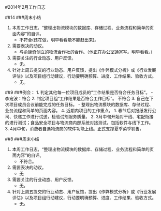 #2014年2月工作日志

##14
###周末小结
1. 本周工作日志，“整理出物流模块的数据库、存储过程、业务流程和简单的页面内容”的自评。
	- 不符合(还在做，明早看看能不能赶出来)。
2. 需要表决的动议。
	- 与俞康奇创立的物流合作社的合作。（他正在办公室通宵写。明早看看。）
3. 需要关注的行业动态、用户反馈。
	- 无。 
4. 针对上周五提交的行业动态、用户反馈，提出《作弊模式分析》或《行业发展评估》以及项目组行动建议，行动要明确预算、进度、工作结果、验收方式。
	- 无。

##9
###例会：
	1. 判定其他每一位项目成员的“工作结果是否符合任务目标”。
		- 李宠波：符合
	2. 判定项目组“工作结果是否符合工作目标”。
		不符合 
	3. 自己在下次项目成员会议前能完成的任务目标。
		- 整理出物流模块的数据库、存储过程、业务流程和简单的页面内容。
	4. 近期内项目的工作重点。
		1. 春节后对报纸发行公司、快递工作进行试送，检验试剂服务质量。
		2. 3月中旬开始对干线、宅配衔接的进行测试；食品安全项目与物流商内部系统对接测试。包括软件与线下工作。
		3. 4月中旬，消费者自选物流商的软件功能上线。正式支撑夏季菜季销售。

##8
###周末小结
1. 本周工作日志，“整理出物流模块的数据库、存储过程、业务流程和简单的页面内容”的自评。
	- 不符合。
2. 需要表决的动议。
	- 无
3. 需要关注的行业动态、用户反馈。
	- 无。 
4. 针对上周五提交的行业动态、用户反馈，提出《作弊模式分析》或《行业发展评估》以及项目组行动建议，行动要明确预算、进度、工作结果、验收方式。
	- 无。

